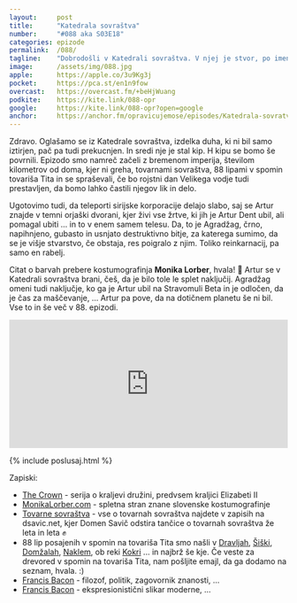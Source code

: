 ```yaml
---
layout: 	post
title:  	"Katedrala sovraštva"
number: 	"#088 aka S03E18"
categories:	epizode
permalink:	/088/
tagline: 	"Dobrodošli v Katedrali sovraštva. V njej je stvor, po imenu Agradžag, ki je večkratna žrtev Arturja Denta. Citat preber Monika Lorber."
image:		/assets/img/088.jpg
apple:		https://apple.co/3u9Kg3j
pocket:		https://pca.st/en1n9fow
overcast:	https://overcast.fm/+beHjWuang
podkite:	https://kite.link/088-opr
google:		https://kite.link/088-opr?open=google
anchor:		https://anchor.fm/opravicujemose/episodes/Katedrala-sovratva-e1dmbj3
---
```


Zdravo. Oglašamo se iz Katedrale sovraštva, izdelka duha, ki ni bil samo iztirjen, pač pa tudi prekucnjen. In sredi nje je stal kip. H kipu se bomo še povrnili. Epizodo smo namreč začeli z bremenom imperija, številom kilometrov od doma, kjer ni greha, tovarnami sovraštva, 88 lipami v spomin tovariša Tita in se spraševali, če bo rojstni dan Velikega vodje tudi prestavljen, da bomo lahko častili njegov lik in delo. 

Ugotovimo tudi, da teleporti sirijske korporacije delajo slabo, saj se Artur znajde v temni orjaški dvorani, kjer živi vse žrtve, ki jih je Artur Dent ubil, ali pomagal ubiti ... in to v enem samem telesu. Da, to je Agradžag, črno, napihnjeno, gubasto in usnjato destruktivno bitje, za katerega sumimo, da se je višje stvarstvo, če obstaja, res poigralo z njim. Toliko reinkarnacij, pa samo en rabelj. 

Citat o barvah prebere kostumografinja **Monika Lorber**, hvala! 🙏 Artur se v Katedrali sovraštva brani, češ, da je bilo tole le splet naključij. Agradžag omeni tudi naključje, ko ga je Artur ubil na Stravomuli Beta in je odločen, da je čas za maščevanje, ... Artur pa pove, da na dotičnem planetu še ni bil. Vse to in še več v 88. epizodi. 

<iframe src="https://open.spotify.com/embed/episode/1YHWdYQJakASXNYP5T9Spq?utm_source=generator" width="100%" height="232" frameBorder="0" allowfullscreen="" allow="autoplay; clipboard-write; encrypted-media; fullscreen; picture-in-picture"></iframe>

{% include poslusaj.html %}

Zapiski:
- [The Crown](https://en.wikipedia.org/wiki/The_Crown_(TV_series)) - serija o kraljevi družini, predvsem kraljici Elizabeti II
- [MonikaLorber.com](https://monikalorber.com/) - spletna stran znane slovenske kostumografinje
- [Tovarne sovraštva](https://www.dsavic.net/) - vse o tovarnah sovraštva najdete v zapisih na dsavic.net, kjer Domen Savič odstira tančice o tovarnah sovraštva že leta in leta ✊
- 88 lip posajenih v spomin na tovariša Tita smo našli v [Dravljah](https://foursquare.com/v/88-lip-dravlje/5916cca7ad910e51c7380ed7), [Šiški](https://foursquare.com/v/88-dreves-v-spomin-na-tovari%C5%A1a-tita/4dbe8b5ca86e0e98a213126e), [Domžalah](https://www.domzalske-novice.si/2017/06/03/88-lip-za-tita/), [Naklem](http://www.dedi.si/dediscina/458-88-lip-v-spomin-na-marsala-tita), ob reki [Kokri](https://old.delo.si/druzba/trip/ime-mi-je-kokra-rojena-sem-na-jezerskem.html) ... in najbrž še kje. Če veste za drevored v spomin na tovariša Tita, nam pošljite emajl, da ga dodamo na seznam, hvala. :) 
- [Francis Bacon](https://en.wikipedia.org/wiki/Francis_Bacon) - filozof, politik, zagovornik znanosti, ...
- [Francis Bacon](https://www.youtube.com/watch?v=2eOQm9yZN3c) - ekspresionistični slikar moderne, ...
